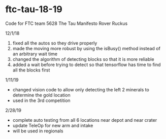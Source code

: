 # ftc-tau-18-19
Code for FTC team 5628 The Tau Manifesto Rover Ruckus

12/1/18

1) fixed all the autos so they drive properly
2) made the moving more robust by using the isBusy() method instead of an arbitrary wait time
3) changed the algorithm of detecting blocks so that it is more reliable
4) added a wait before trying to detect so that tensorflow has time to find all the blocks first

1/11/19
- changed vision code to allow only detecting the left 2 minerals to determine the gold location
- used in the 3rd competition

2/28/19
- complete auto testing from all 6 locations near depot and near crater
- update TeleOp for new arm and intake
- will be used in regionals


